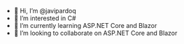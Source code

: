 - 👋 Hi, I’m @javipardoq
- 👀 I’m interested in C#
- 🌱 I’m currently learning ASP.NET Core and Blazor
- 💞️ I’m looking to collaborate on ASP.NET Core and Blazor

<!---
javipardoq/javipardoq is a ✨ special ✨ repository because its `README.md` (this file) appears on your GitHub profile.
You can click the Preview link to take a look at your changes.
--->
